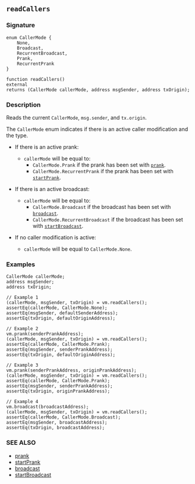 ## `readCallers`

### Signature

```solidity
enum CallerMode {
    None,
    Broadcast,
    RecurrentBroadcast,
    Prank,
    RecurrentPrank
}

function readCallers() 
external 
returns (CallerMode callerMode, address msgSender, address txOrigin);
```

### Description

Reads the current `CallerMode`, `msg.sender`, and `tx.origin`.

The `CallerMode` enum indicates if there is an active caller modification and the type.

- If there is an active prank:
  - `callerMode` will be equal to:
    - `CallerMode.Prank` if the prank has been set with [`prank`](./prank.md).
    - `CallerMode.RecurrentPrank` if the prank has been set with [`startPrank`](./start-prank.md).

- If there is an active broadcast:
  - `callerMode` will be equal to:
    - `CallerMode.Broadcast` if the broadcast has been set with [`broadcast`](./broadcast.md).
    - `CallerMode.RecurrentBroadcast` if the broadcast has been set with [`startBroadcast`](./start-broadcast.md).

- If no caller modification is active:
  - `callerMode` will be equal to `CallerMode.None`.

### Examples

```solidity
CallerMode callerMode;
address msgSender;
address txOrigin;

// Example 1
(callerMode, msgSender, txOrigin) = vm.readCallers();
assertEq(callerMode, CallerMode.None);
assertEq(msgSender, defaultSenderAddress);
assertEq(txOrigin, defaultOriginAddress);

// Example 2
vm.prank(senderPrankAddress);
(callerMode, msgSender, txOrigin) = vm.readCallers();
assertEq(callerMode, CallerMode.Prank);
assertEq(msgSender, senderPrankAddress);
assertEq(txOrigin, defaultOriginAddress);

// Example 3
vm.prank(senderPrankAddress, originPrankAddress);
(callerMode, msgSender, txOrigin) = vm.readCallers();
assertEq(callerMode, CallerMode.Prank);
assertEq(msgSender, senderPrankAddress);
assertEq(txOrigin, originPrankAddress);

// Example 4
vm.broadcast(broadcastAddress);
(callerMode, msgSender, txOrigin) = vm.readCallers();
assertEq(callerMode, CallerMode.Broadcast);
assertEq(msgSender, broadcastAddress);
assertEq(txOrigin, broadcastAddress);
```

### SEE ALSO

- [prank](./prank.md)
- [startPrank](./start-prank.md)
- [broadcast](./broadcast.md)
- [startBroadcast](./start-broadcast.md)
